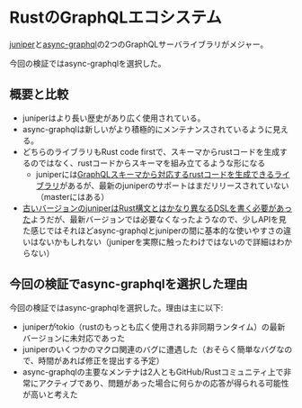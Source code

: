 
# RustのGraphQLエコシステム

[juniper](https://crates.io/crates/juniper)と[async-graphql](https://crates.io/crates/async-graphql)の2つのGraphQLサーバライブラリがメジャー。

今回の検証ではasync-graphqlを選択した。

## 概要と比較

- juniperはより長い歴史があり広く使用されている。
- async-graphqlは新しいがより積極的にメンテナンスされているように見える。
- どちらのライブラリもRust code firstで、スキーマからrustコードを生成するのではなく、rustコードからスキーマを組み立てるような形になる
  - juniperには[GraphQLスキーマから対応するrustコードを生成できるライブラリ](https://github.com/davidpdrsn/juniper-from-schema)があるが、最新のjuniperのサポートはまだリリースされていない（masterにはある）
- [古いバージョンのjuniperはRust構文とはかなり異なるDSLを書く必要があった](https://docs.rs/juniper/0.14.2/juniper/macro.graphql_object.html#examples)ようだが、最新バージョンでは必要なくなったようなので、少しAPIを見た感じではそれほどasync-graphqlとjuniperの間に基本的な使いやすさの違いはないかもしれない（juniperを実際に触ったわけではないので詳細はわからない）

## 今回の検証でasync-graphqlを選択した理由

今回の検証ではasync-graphqlを選択した。理由は主に以下:

- juniperがtokio（rustのもっとも広く使用される非同期ランタイム）の最新バージョンに未対応であった
- juniperのいくつかのマクロ関連のバグに遭遇した（おそらく簡単なバグなので、時間があれば修正を提出する予定）
- async-graphqlの主要なメンテナは2人ともGitHub/Rustコミュニティ上で非常にアクティブであり、問題があった場合に何らかの応答が得られる可能性が高いと考えた
